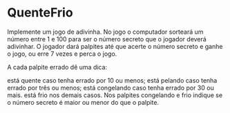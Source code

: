 # QuenteFrio
Implemente um jogo de adivinha. No jogo o computador sorteará um número entre 1 e 100 para ser o número secreto que o jogador deverá adivinhar. O jogador dará palpites até que acerte o número secreto e ganhe o jogo, ou erre 7 vezes e perca o jogo.

A cada palpite errado dê uma dica:

está quente caso tenha errado por 10 ou menos;
está pelando caso tenha errado por três ou menos;
está congelando caso tenha errado por 30 ou mais.
está frio nos demais casos.
Nos palpites congelando e frio indique se o número secreto é maior ou menor do que o palpite.
